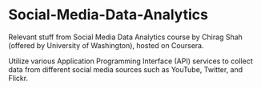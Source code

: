 # Social-Media-Data-Analytics


Relevant stuff from Social Media Data Analytics course by Chirag Shah (offered by University of Washington), hosted on Coursera.

Utilize various Application Programming Interface (API) services to collect data from different social media sources such as YouTube, Twitter, and Flickr.
